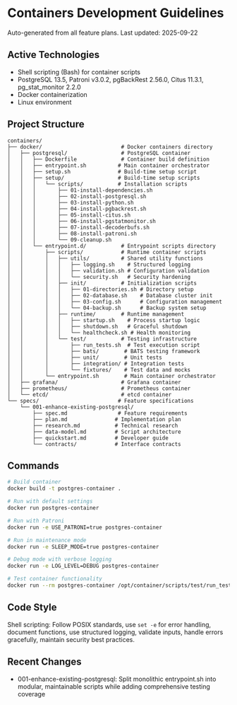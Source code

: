 # Containers Development Guidelines

Auto-generated from all feature plans. Last updated: 2025-09-22

## Active Technologies
- Shell scripting (Bash) for container scripts
- PostgreSQL 13.5, Patroni v3.0.2, pgBackRest 2.56.0, Citus 11.3.1, pg_stat_monitor 2.2.0
- Docker containerization
- Linux environment

## Project Structure
```
containers/
├── docker/                         # Docker containers directory
│   ├── postgresql/                 # PostgreSQL container
│   │   ├── Dockerfile              # Container build definition
│   │   ├── entrypoint.sh          # Main container orchestrator
│   │   ├── setup.sh               # Build-time setup script
│   │   ├── setup/                 # Build-time setup scripts
│   │   │   └── scripts/           # Installation scripts
│   │   │       ├── 01-install-dependencies.sh
│   │   │       ├── 02-install-postgresql.sh
│   │   │       ├── 03-install-python.sh
│   │   │       ├── 04-install-pgbackrest.sh
│   │   │       ├── 05-install-citus.sh
│   │   │       ├── 06-install-pgstatmonitor.sh
│   │   │       ├── 07-install-decoderbufs.sh
│   │   │       ├── 08-install-patroni.sh
│   │   │       └── 09-cleanup.sh
│   │   └── entrypoint.d/           # Entrypoint scripts directory
│   │       ├── scripts/            # Runtime container scripts
│   │       │   ├── utils/          # Shared utility functions
│   │       │   │   ├── logging.sh    # Structured logging
│   │       │   │   ├── validation.sh # Configuration validation
│   │       │   │   └── security.sh   # Security hardening
│   │       │   ├── init/           # Initialization scripts
│   │       │   │   ├── 01-directories.sh # Directory setup
│   │       │   │   ├── 02-database.sh    # Database cluster init
│   │       │   │   ├── 03-config.sh      # Configuration management
│   │       │   │   └── 04-backup.sh      # Backup system setup
│   │       │   ├── runtime/        # Runtime management
│   │       │   │   ├── startup.sh    # Process startup logic
│   │       │   │   ├── shutdown.sh   # Graceful shutdown
│   │       │   │   └── healthcheck.sh # Health monitoring
│   │       │   └── test/           # Testing infrastructure
│   │       │       ├── run_tests.sh  # Test execution script
│   │       │       ├── bats/        # BATS testing framework
│   │       │       ├── unit/        # Unit tests
│   │       │       ├── integration/ # Integration tests
│   │       │       └── fixtures/    # Test data and mocks
│   │       └── entrypoint.sh        # Main container orchestrator
│   ├── grafana/                    # Grafana container
│   ├── prometheus/                 # Prometheus container
│   └── etcd/                       # etcd container
└── specs/                         # Feature specifications
    └── 001-enhance-existing-postgresql/
        ├── spec.md                # Feature requirements
        ├── plan.md               # Implementation plan
        ├── research.md           # Technical research
        ├── data-model.md         # Script architecture
        ├── quickstart.md         # Developer guide
        └── contracts/            # Interface contracts
```

## Commands
```bash
# Build container
docker build -t postgres-container .

# Run with default settings
docker run postgres-container

# Run with Patroni
docker run -e USE_PATRONI=true postgres-container

# Run in maintenance mode
docker run -e SLEEP_MODE=true postgres-container

# Debug mode with verbose logging
docker run -e LOG_LEVEL=DEBUG postgres-container

# Test container functionality
docker run --rm postgres-container /opt/container/scripts/test/run_tests.sh
```

## Code Style
Shell scripting: Follow POSIX standards, use `set -e` for error handling, document functions, use structured logging, validate inputs, handle errors gracefully, maintain security best practices.

## Recent Changes
- 001-enhance-existing-postgresql: Split monolithic entrypoint.sh into modular, maintainable scripts while adding comprehensive testing coverage

<!-- MANUAL ADDITIONS START -->
<!-- MANUAL ADDITIONS END -->